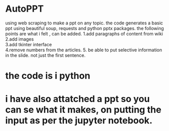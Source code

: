 # AutoPPT
using web scraping to make a ppt on any topic.
the code generates a basic ppt using beautiful soup, requests and python pptx packages. 
the following points are what i felt , can be added.
1.add paragraphs of content from wiki
2.add images                                                                       
3.add tkinter interface                                                                      
4.remove numbers from the articles.
5. be able to put selective information in the slide. not just the first sentence.


# the code is i python
# i have also attatched a ppt so you can se what it makes, on putting the input as per the jupyter notebook.
                    
